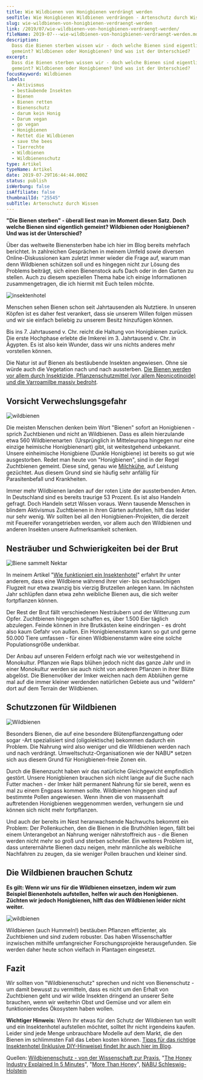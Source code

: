 ```yaml
---
title: Wie Wildbienen von Honigbienen verdrängt werden
seoTitle: Wie Honigbienen Wildbienen verdrängen - Artenschutz durch Wissen
slug: wie-wildbienen-von-honigbienen-verdraengt-werden
link: /2019/07/wie-wildbienen-von-honigbienen-verdraengt-werden/
fileName: 2019-07---wie-wildbienen-von-honigbienen-verdraengt-werden.md
description:
  Dass die Bienen sterben wissen wir - doch welche Bienen sind eigentlich
  gemeint? Wildbienen oder Honigbienen? Und was ist der Unterschied?
excerpt:
  Dass die Bienen sterben wissen wir - doch welche Bienen sind eigentlich
  gemeint? Wildbienen oder Honigbienen? Und was ist der Unterschied?
focusKeyword: Wildbienen
labels:
  - Aktivismus
  - bestäubende Insekten
  - Bienen
  - Bienen retten
  - Bienenschutz
  - darum kein Honig
  - Darum vegan
  - go vegan
  - Honigbienen
  - Rettet die Wildbienen
  - save the bees
  - Tierrechte
  - Wildbienen
  - Wildbienenschutz
type: Artikel
typeName: Artikel
date: 2019-07-29T16:44:44.000Z
status: publish
isWerbung: false
isAffiliate: false
thumbnailId: "25545"
subTitle: Artenschutz durch Wissen
---
```


<strong>"Die Bienen sterben" - überall liest man im Moment diesen Satz. Doch
welche Bienen sind eigentlich gemeint? Wildbienen oder Honigbienen? Und was ist
der Unterschied?</strong>

Über das weltweite Bienensterben habe ich hier im Blog bereits mehrfach
berichtet. In zahlreichen Gesprächen in meinem Umfeld sowie diversen
Online-Diskussionen kam zuletzt immer wieder die Frage auf, warum man denn
Wildbienen schützen soll und es hingegen nicht zur Lösung des Problems beiträgt,
sich einen Bienenstock aufs Dach oder in den Garten zu stellen. Auch zu diesem
speziellen Thema habe ich einige Informationen zusammengetragen, die ich hiermit
mit Euch teilen möchte.

![insektenhotel](http://cardamonchai.com/wp-content/uploads/2019/05/2019-05-05-bees-17-400x300.jpg "Biene im Nestbaubetrieb")

Menschen sehen Bienen schon seit Jahrtausenden als Nutztiere. In unseren Köpfen
ist es daher fest verankert, dass sie unserem Willen folgen müssen und wir sie
einfach beliebig zu unserem Besitz hinzufügen können.

Bis ins 7. Jahrtausend v. Chr. reicht die Haltung von Honigbienen zurück. Die
erste Hochphase erlebte die Imkerei im 3. Jahrtausend v. Chr. in Ägypten. Es ist
also kein Wunder, dass wir uns nichts anderes mehr vorstellen können.

Die Natur ist auf Bienen als bestäubende Insekten angewiesen. Ohne sie würde
auch die Vegetation nach und nach aussterben.
<a href="http://cardamonchai.com/2019/07/kampf-gegen-das-bienensterben/" target="_blank" rel="noopener">Die
Bienen werden vor allem durch Insektizide, Pflanzenschutzmittel (vor allem
Neonicotinoide) und die Varroamilbe massiv bedroht</a>.

## Vorsicht Verwechslungsgefahr

![wildbienen](http://cardamonchai.com/wp-content/uploads/2019/07/biene2-400x300.jpg "Biene im Spätsommer")

Die meisten Menschen denken beim Wort "Bienen" sofort an Honigbienen - sprich
Zuchtbienen und nicht an Wildbienen. Dass es allein hierzulande etwa 560
Wildbienenarten  (Ursprünglich in Mitteleuropa hingegen nur eine einzige
heimische Honigbienenart) gibt, ist weitestgehend unbekannt. Unsere einheimische
Honigbiene (Dunkle Honigbiene) ist bereits so gut wie ausgestorben. Redet man
heute von "Honigbienen", sind in der Regel Zuchtbienen gemeint. Diese sind,
genau wie
<a href="http://cardamonchai.com/2014/09/pflanzenmilch-wieso-denn-blos/" target="_blank" rel="noopener">Milchkühe</a>,
auf Leistung gezüchtet. Aus diesem Grund sind sie häufig sehr anfällig für
Parasitenbefall und Krankheiten.

Immer mehr Wildbienen landen auf der roten Liste der aussterbenden Arten. In
Deutschland sind es bereits traurige 53 Prozent. Es ist also Handeln gefragt.
Doch Handeln setzt Wissen voraus. Wenn tausende Menschen in blindem Aktivismus
Zuchtbienen in ihren Gärten aufstellen, hilft das leider nur sehr wenig. Wir
sollten bei all den Honigbienen-Projekten, die derzeit mit Feuereifer
vorangetrieben werden, vor allem auch den Wildbienen und anderen Insekten unsere
Aufmerksamkeit schenken.

## Nesträuber und Schwierigkeiten bei der Brut

![Biene sammelt Nektar](http://cardamonchai.com/wp-content/uploads/2014/10/14357441908_09b3d46f87_z-640x427.jpg "Biene sammelt Nektar")

In meinem Artikel
"<a href="https://cardamonchai.com/2019/05/insektenhotel-bienen-auf-dem-balkon/">Wie
funktioniert ein Insektenhotel</a>" erfahrt Ihr unter anderem, dass eine
Wildbiene während ihrer vier- bis sechswöchigen Flugzeit nur etwa zwanzig bis
vierzig Brutzellen anlegen kann. Im nächsten Jahr schlüpfen dann etwa zehn
weibliche Bienen aus, die sich weiter fortpflanzen können.

Der Rest der Brut fällt verschiedenen Nesträubern und der Witterung zum Opfer.
Zuchtbienen hingegen schaffen es, über 1.500 Eier täglich abzulegen. Feinde
können in ihre Brutkästen keine eindringen - es droht also kaum Gefahr von
außen. Ein Honigbienenstamm kann so gut und gerne 50.000 Tiere umfassen - für
einen Wildbienenstamm wäre eine solche Populationsgröße undenkbar.

Der Anbau auf unseren Feldern erfolgt nach wie vor weitestgehend in Monokultur.
Pflanzen wie Raps blühen jedoch nicht das ganze Jahr und in einer Monokultur
werden sie auch nicht von anderen Pflanzen in ihrer Blüte abgelöst. Die
Bienenvölker der Imker weichen nach dem Abblühen gerne mal auf die immer kleiner
werdenden natürlichen Gebiete aus und "wildern" dort auf dem Terrain der
Wildbienen.

## Schutzzonen für Wildbienen

![Wildbienen](http://cardamonchai.com/wp-content/uploads/2019/07/biene1-400x300.jpg "Etwa 30 Prozent der Bienen sind oligolektisch - sie bevorzugen eine bestimmte Blütenpflanzengattung oder sogar -Art")

Besonders Bienen, die auf eine besondere Blütenpflanzengattung oder sogar -Art
spezialisiert sind (oligolektische) bekommen dadurch ein Problem. Die Nahrung
wird also weniger und die Wildbienen werden nach und nach verdrängt.
Umweltschutz-Organisationen wie der NABU\* setzen sich aus diesem Grund für
Honigbienen-freie Zonen ein.

Durch die Bienenzucht haben wir das natürliche Gleichgewicht empfindlich
gestört. Unsere Honigbienen brauchen sich nicht lange auf die Suche nach Futter
machen - der Imker hält permanent Nahrung für sie bereit, wenn es mal zu einem
Engpass kommen sollte. Wildbienen hingegen sind auf bestimmte Pollen angewiesen.
Wenn ihnen die von massenhaft auftretenden Honigbienen weggenommen werden,
verhungern sie und können sich nicht mehr fortpflanzen.

Und auch der bereits im Nest heranwachsende Nachwuchs bekommt ein Problem: Der
Pollenkuchen, den die Bienen in die Bruthöhlen legen, fällt bei einem
Unterangebot an Nahrung weniger nährstoffreich aus - die Bienen werden nicht
mehr so groß und sterben schneller. Ein weiteres Problem ist, dass unterernährte
Bienen dazu neigen, mehr männliche als weibliche Nachfahren zu zeugen, da sie
weniger Pollen brauchen und kleiner sind.

## Die Wildbienen brauchen Schutz

<strong>Es gilt: Wenn wir uns für die Wildbienen einsetzen, indem wir zum
Beispiel Bienenhotels aufstellen, helfen wir auch den Honigbienen. Züchten wir
jedoch Honigbienen, hilft das den Wildbienen leider nicht weiter.</strong>

![wildbienen](http://cardamonchai.com/wp-content/uploads/2019/07/biene3-400x301.jpg "Die Hummeln sind eine zu den Echten Bienen gehörende Gattung staatenbildender Insekten")

Wildbienen (auch Hummeln!) bestäuben Pflanzen effizienter, als Zuchtbienen und
sind zudem robuster. Das haben Wissenschaftler inzwischen mithilfe umfangreicher
Forschungsprojekte herausgefunden. Sie werden daher heute schon vielfach in
Plantagen eingesetzt.

## Fazit

Wir sollten von "Wildbienenschutz" sprechen und nicht von Bienenschutz - um
damit bewusst zu vermitteln, dass es nicht um den Erhalt von Zuchtbienen geht
und wir wilde Insekten dringend an unserer Seite brauchen, wenn wir weiterhin
Obst und Gemüse und vor allem ein funktionierendes Ökosystem haben wollen.

<strong>Wichtiger Hinweis:</strong> Wenn Ihr etwas für den Schutz der Wildbienen
tun wollt und ein Insektenhotel aufstellen möchtet, solltet Ihr nicht irgendeins
kaufen. Leider sind jede Menge unbrauchbare Modelle auf dem Markt, die den
Bienen im schlimmsten Fall das Leben kosten können.
<a href="http://cardamonchai.com/2019/05/insektenhotel-bienen-auf-dem-balkon/">Tipps
für das richtige Insektenhotel (Inklusive DIY-Hinweise) findet Ihr auch hier im
Blog</a>.

Quellen:
<a href="https://amzn.to/2YxZls4" target="_blank" rel="noopener nofollow">Wildbienenschutz -
von der Wissenschaft zur Praxis</a>, "<a href="https://youtu.be/AvV_vGFJa6s">The
Honey Industry Explained In 5 Minutes</a>",
"<a href="http://www.morethanhoney.ch/" target="_blank" rel="noopener">More Than
Honey</a>",
<a href="https://schleswig-holstein.nabu.de/tiere-und-pflanzen/insekten/wespen/19172.html" target="_blank" rel="noopener">NABU
Schleswig-Holstein</a>
